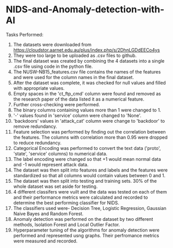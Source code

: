 # NIDS-and-Anomaly-detection-with-AI

Tasks Performed:

1) The datasets were downloaded from https://cloudstor.aarnet.edu.au/plus/index.php/s/2DhnLGDdEECo4ys 
2) They were too large to be uploaded as .csv files to github. 
3) The final dataset was created by combining the 4 datasets into a single .csv file using code in the python file.
4) The NUSW-NB15_features.csv file contains the names of the features and were used for the column names in the final dataset.
5) After the dataset was complete, it was checked for null values and filled with appropriate values.
6) Empty spaces in the 'ct_ftp_cmd' column were found and removed as the research paper of the data listed it as a numerical feature.
7) Further cross-checking were performed.
8) The binary columns containing values more than 1 were changed to 1.
9) '-' values found in 'service' column were changed to 'None'.
10) 'backdoors' values in 'attack_cat' column were change to 'backdoor' to remove redundancy.
11) Feature selection was performed by finding out the correlation between the features. The columns with correlation more than 0.95 were dropped to reduce redundancy.
12) Categorical Encoding was performed to convert the text data ('proto', 'state', 'service' columns) to numerical data.
14) The label encoding were changed so that +1 would mean normal data and -1 would represent attack data.
15) The dataset was then split into features and labels and the features were standardized so that all columns would contain values between 0 and 1.
16) The dataset was then split into testing and training sets. 30% of the whole dataset was set aside for testing.
17) 4 different classifers were vuilt and the data was tested on each of them and their performance metrics were calculated and recorded to determine the best performing classifier for NIDS.
18) The classifiers used were- Decision Tree, Logistic Regression, Gaussian Naive Bayes and Random Forest.
19) Anomaly detection was performed on the dataset by two different methods, Isolation Forest and Local Outlier Factor. 
20) Hyperparameter tuning of the algorithms for anomaly detection were performed and represented usng graphs. Their perfromance metrics were measured and recorded.
